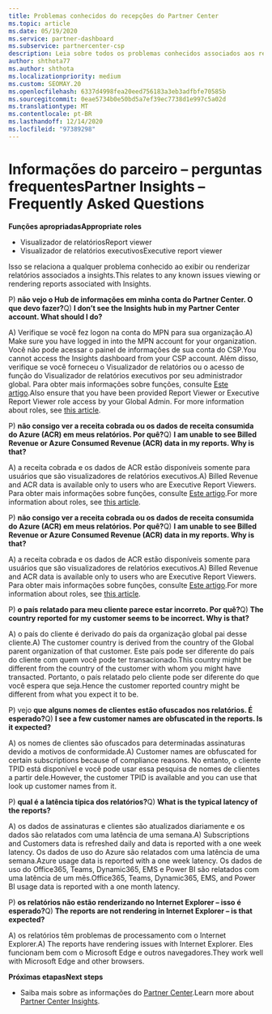 ```yaml
---
title: Problemas conhecidos do recepções do Partner Center
ms.topic: article
ms.date: 05/19/2020
ms.service: partner-dashboard
ms.subservice: partnercenter-csp
description: Leia sobre todos os problemas conhecidos associados aos relatórios de PCI (Partner Center insights). As informações podem incluir problemas de renderização conhecidos ou limitações de relatórios.
author: shthota77
ms.author: shthota
ms.localizationpriority: medium
ms.custom: SEOMAY.20
ms.openlocfilehash: 6337d4998fea20eed756183a3eb3adfbfe70585b
ms.sourcegitcommit: 0eae5734b0e50bd5a7ef39ec7738d1e997c5a02d
ms.translationtype: MT
ms.contentlocale: pt-BR
ms.lasthandoff: 12/14/2020
ms.locfileid: "97389298"
---
```

# <a name="partner-insights--frequently-asked-questions"></a><span data-ttu-id="9da0b-104">Informações do parceiro – perguntas frequentes</span><span class="sxs-lookup"><span data-stu-id="9da0b-104">Partner Insights – Frequently Asked Questions</span></span>

<span data-ttu-id="9da0b-105">**Funções apropriadas**</span><span class="sxs-lookup"><span data-stu-id="9da0b-105">**Appropriate roles**</span></span>
- <span data-ttu-id="9da0b-106">Visualizador de relatórios</span><span class="sxs-lookup"><span data-stu-id="9da0b-106">Report viewer</span></span>
- <span data-ttu-id="9da0b-107">Visualizador de relatórios executivos</span><span class="sxs-lookup"><span data-stu-id="9da0b-107">Executive report viewer</span></span>

<span data-ttu-id="9da0b-108">Isso se relaciona a qualquer problema conhecido ao exibir ou renderizar relatórios associados a insights.</span><span class="sxs-lookup"><span data-stu-id="9da0b-108">This relates to any known issues viewing or rendering reports associated with Insights.</span></span>

<span data-ttu-id="9da0b-109">P) **não vejo o Hub de informações em minha conta do Partner Center. O que devo fazer?**</span><span class="sxs-lookup"><span data-stu-id="9da0b-109">Q) **I don’t see the Insights hub in my Partner Center account. What should I do?**</span></span>

<span data-ttu-id="9da0b-110">A) Verifique se você fez logon na conta do MPN para sua organização.</span><span class="sxs-lookup"><span data-stu-id="9da0b-110">A) Make sure you have logged in into the MPN account for your organization.</span></span> <span data-ttu-id="9da0b-111">Você não pode acessar o painel de informações de sua conta do CSP.</span><span class="sxs-lookup"><span data-stu-id="9da0b-111">You cannot access the Insights dashboard from your CSP account.</span></span> <span data-ttu-id="9da0b-112">Além disso, verifique se você forneceu o Visualizador de relatórios ou o acesso de função do Visualizador de relatórios executivos por seu administrador global.  Para obter mais informações sobre funções, consulte [Este artigo](https://docs.microsoft.com/partner-center/pci-roles).</span><span class="sxs-lookup"><span data-stu-id="9da0b-112">Also ensure that you have been provided Report Viewer or Executive Report Viewer role access by your Global Admin.  For more information about roles, see [this article](https://docs.microsoft.com/partner-center/pci-roles).</span></span>

<span data-ttu-id="9da0b-113">P) **não consigo ver a receita cobrada ou os dados de receita consumida do Azure (ACR) em meus relatórios. Por quê?**</span><span class="sxs-lookup"><span data-stu-id="9da0b-113">Q) **I am unable to see Billed Revenue or Azure Consumed Revenue (ACR) data in my reports. Why is that?**</span></span>

<span data-ttu-id="9da0b-114">A) a receita cobrada e os dados de ACR estão disponíveis somente para usuários que são visualizadores de relatórios executivos.</span><span class="sxs-lookup"><span data-stu-id="9da0b-114">A) Billed Revenue and ACR data is available only to users who are Executive Report Viewers.</span></span>  <span data-ttu-id="9da0b-115">Para obter mais informações sobre funções, consulte [Este artigo](https://docs.microsoft.com/partner-center/pci-roles).</span><span class="sxs-lookup"><span data-stu-id="9da0b-115">For more information about roles, see [this article](https://docs.microsoft.com/partner-center/pci-roles).</span></span>

<span data-ttu-id="9da0b-116">P) **não consigo ver a receita cobrada ou os dados de receita consumida do Azure (ACR) em meus relatórios. Por quê?**</span><span class="sxs-lookup"><span data-stu-id="9da0b-116">Q) **I am unable to see Billed Revenue or Azure Consumed Revenue (ACR) data in my reports. Why is that?**</span></span>

<span data-ttu-id="9da0b-117">A) a receita cobrada e os dados de ACR estão disponíveis somente para usuários que são visualizadores de relatórios executivos.</span><span class="sxs-lookup"><span data-stu-id="9da0b-117">A) Billed Revenue and ACR data is available only to users who are Executive Report Viewers.</span></span> <span data-ttu-id="9da0b-118">Para obter mais informações sobre funções, consulte [Este artigo](https://docs.microsoft.com/partner-center/pci-roles).</span><span class="sxs-lookup"><span data-stu-id="9da0b-118">For more information about roles, see [this article](https://docs.microsoft.com/partner-center/pci-roles).</span></span>

<span data-ttu-id="9da0b-119">P) **o país relatado para meu cliente parece estar incorreto. Por quê?**</span><span class="sxs-lookup"><span data-stu-id="9da0b-119">Q) **The country reported for my customer seems to be incorrect. Why is that?**</span></span>

<span data-ttu-id="9da0b-120">A) o país do cliente é derivado do país da organização global pai desse cliente.</span><span class="sxs-lookup"><span data-stu-id="9da0b-120">A) The customer country is derived from the country of the Global parent organization of that customer.</span></span> <span data-ttu-id="9da0b-121">Este país pode ser diferente do país do cliente com quem você pode ter transacionado.</span><span class="sxs-lookup"><span data-stu-id="9da0b-121">This country might be different from the country of the customer with whom you might have transacted.</span></span> <span data-ttu-id="9da0b-122">Portanto, o país relatado pelo cliente pode ser diferente do que você espera que seja.</span><span class="sxs-lookup"><span data-stu-id="9da0b-122">Hence the customer reported country might be different from what you expect it to be.</span></span>

<span data-ttu-id="9da0b-123">P) vejo **que alguns nomes de clientes estão ofuscados nos relatórios. É esperado?**</span><span class="sxs-lookup"><span data-stu-id="9da0b-123">Q) **I see a few customer names are obfuscated in the reports. Is it expected?**</span></span>

<span data-ttu-id="9da0b-124">A) os nomes de clientes são ofuscados para determinadas assinaturas devido a motivos de conformidade.</span><span class="sxs-lookup"><span data-stu-id="9da0b-124">A) Customer names are obfuscated for certain subscriptions because of compliance reasons.</span></span> <span data-ttu-id="9da0b-125">No entanto, o cliente TPID está disponível e você pode usar essa pesquisa de nomes de clientes a partir dele.</span><span class="sxs-lookup"><span data-stu-id="9da0b-125">However, the customer TPID is available and you can use that look up customer names from it.</span></span>

<span data-ttu-id="9da0b-126">P) **qual é a latência típica dos relatórios?**</span><span class="sxs-lookup"><span data-stu-id="9da0b-126">Q) **What is the typical latency of the reports?**</span></span>

<span data-ttu-id="9da0b-127">A) os dados de assinaturas e clientes são atualizados diariamente e os dados são relatados com uma latência de uma semana.</span><span class="sxs-lookup"><span data-stu-id="9da0b-127">A) Subscriptions and Customers data is refreshed daily and data is reported with a one week latency.</span></span> <span data-ttu-id="9da0b-128">Os dados de uso do Azure são relatados com uma latência de uma semana.</span><span class="sxs-lookup"><span data-stu-id="9da0b-128">Azure usage data is reported with a one week latency.</span></span> <span data-ttu-id="9da0b-129">Os dados de uso do Office365, Teams, Dynamic365, EMS e Power BI são relatados com uma latência de um mês.</span><span class="sxs-lookup"><span data-stu-id="9da0b-129">Office365, Teams, Dynamic365, EMS, and Power BI usage data is reported with a one month latency.</span></span>

<span data-ttu-id="9da0b-130">P) **os relatórios não estão renderizando no Internet Explorer – isso é esperado?**</span><span class="sxs-lookup"><span data-stu-id="9da0b-130">Q) **The reports are not rendering in Internet Explorer – is that expected?**</span></span>

<span data-ttu-id="9da0b-131">A) os relatórios têm problemas de processamento com o Internet Explorer.</span><span class="sxs-lookup"><span data-stu-id="9da0b-131">A)  The reports have rendering issues with Internet Explorer.</span></span> <span data-ttu-id="9da0b-132">Eles funcionam bem com o Microsoft Edge e outros navegadores.</span><span class="sxs-lookup"><span data-stu-id="9da0b-132">They work well with Microsoft Edge and other browsers.</span></span>

<span data-ttu-id="9da0b-133">**Próximas etapas**</span><span class="sxs-lookup"><span data-stu-id="9da0b-133">**Next steps**</span></span>

- <span data-ttu-id="9da0b-134">Saiba mais sobre as informações do [Partner Center](partner-center-insights.md).</span><span class="sxs-lookup"><span data-stu-id="9da0b-134">Learn more about [Partner Center Insights](partner-center-insights.md).</span></span>

